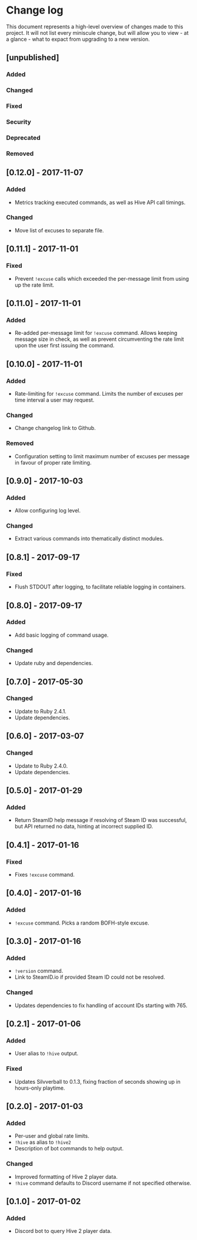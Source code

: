 # Change log

This document represents a high-level overview of changes made to this project.
It will not list every miniscule change, but will allow you to view - at a
glance - what to expact from upgrading to a new version.

## [unpublished]

### Added

### Changed

### Fixed

### Security

### Deprecated

### Removed


## [0.12.0] - 2017-11-07

### Added

- Metrics tracking executed commands, as well as Hive API call timings.

### Changed

- Move list of excuses to separate file.


## [0.11.1] - 2017-11-01

### Fixed

- Prevent `!excuse` calls which exceeded the per-message limit from using up
  the rate limit.


## [0.11.0] - 2017-11-01

### Added

- Re-added per-message limit for `!excuse` command.
  Allows keeping message size in check, as well as prevent circumventing the
  rate limit upon the user first issuing the command.


## [0.10.0] - 2017-11-01

### Added

- Rate-limiting for `!excuse` command. Limits the number of excuses per time
  interval a user may request.

### Changed

- Change changelog link to Github.

### Removed

- Configuration setting to limit maximum number of excuses per message in
  favour of proper rate limiting.


## [0.9.0] - 2017-10-03

### Added

- Allow configuring log level.

### Changed

- Extract various commands into thematically distinct modules.


## [0.8.1] - 2017-09-17

### Fixed

- Flush STDOUT after logging, to facilitate reliable logging in containers.


## [0.8.0] - 2017-09-17

### Added

- Add basic logging of command usage.

### Changed

- Update ruby and dependencies.


## [0.7.0] - 2017-05-30

### Changed

- Update to Ruby 2.4.1.
- Update dependencies.


## [0.6.0] - 2017-03-07

### Changed

- Update to Ruby 2.4.0.
- Update dependencies.


## [0.5.0] - 2017-01-29

### Added

- Return SteamID help message if resolving of Steam ID was successful, but API
  returned no data, hinting at incorrect supplied ID.


## [0.4.1] - 2017-01-16

### Fixed

- Fixes `!excuse` command.


## [0.4.0] - 2017-01-16

### Added

- `!excuse` command. Picks a random BOFH-style excuse.


## [0.3.0] - 2017-01-16

### Added

- `!version` command.
- Link to SteamID.io if provided Steam ID could not be resolved.

### Changed

- Updates dependencies to fix handling of account IDs starting with 765.


## [0.2.1] - 2017-01-06

### Added

- User alias to `!hive` output.

### Fixed

- Updates Silvverball to 0.1.3, fixing fraction of seconds showing up in
  hours-only playtime.


## [0.2.0] - 2017-01-03

### Added

- Per-user and global rate limits.
- `!hive` as alias to `!hive2`
- Description of bot commands to help output.

### Changed

- Improved formatting of Hive 2 player data.
- `!hive` command defaults to Discord username if not specified otherwise.


## [0.1.0] - 2017-01-02

### Added

- Discord bot to query Hive 2 player data.
